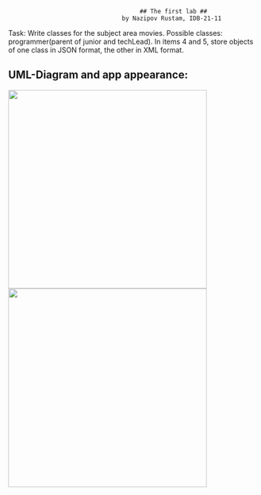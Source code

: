                                          ## The first lab ##
                                    by Nazipov Rustam, IDB-21-11

Task: Write classes for the subject area movies. Possible classes: programmer(parent of junior and techLead). In items 4 and 5, store objects of one class in JSON format, the other in XML format.
## UML-Diagram  and  app appearance:
<img src="https://i.imgur.com/my7wWYt.png" width="400"/>                         <img src="https://i.imgur.com/M0LSk3I.png" width="400"/>
